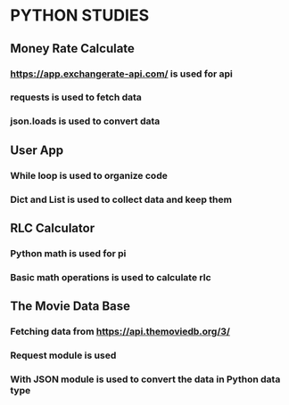 # PYTHON STUDIES

## Money Rate Calculate

### https://app.exchangerate-api.com/ is used for api

### requests is used to fetch data

### json.loads is used to convert data

## User App

### While loop is used to organize code

### Dict and List is used to collect data and keep them

## RLC Calculator

### Python math is used for pi

### Basic math operations is used to calculate rlc

## The Movie Data Base

### Fetching data from https://api.themoviedb.org/3/

### Request module is used

### With JSON module is used to convert the data in Python data type
